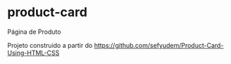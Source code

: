 # product-card
Página de Produto

Projeto construido a partir do https://github.com/sefyudem/Product-Card-Using-HTML-CSS
